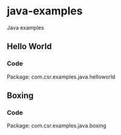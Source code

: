 # java-examples
Java examples

## Hello World
### Code
Package: com.csr.examples.java.helloworld

## Boxing
### Code
Package: com.csr.examples.java.boxing
